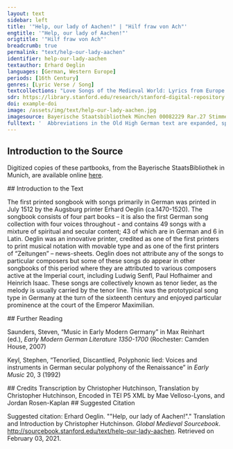 ```yaml
---
layout: text
sidebar: left
title: '"Help, our lady of Aachen!" | "Hilf fraw von Ach"'
engtitle: '"Help, our lady of Aachen!"'
origtitle: '"Hilf fraw von Ach"'
breadcrumb: true
permalink: "text/help-our-lady-aachen"
identifier: help-our-lady-aachen
textauthor: Erhard Oeglin
languages: [German, Western Europe]
periods: [16th Century]
genres: [Lyric Verse / Song]
textcollections: "Love Songs of the Medieval World: Lyrics from Europe and Asia"
sdr: https://library.stanford.edu/research/stanford-digital-repository 
doi: example-doi 
image: /assets/img/text/help-our-lady-aachen.jpg
imagesource: Bayerische Staatsbibliothek München 00082229 Rar.27 Stimme T f.5v [http://stimmbuecher.digitale-sammlungen.de/view?id=bsb00082229]'
fulltext: '  Abbreviations in the Old High German text are expanded, spelling and punctuation otherwise follow the manuscript. Hilf fraw von Ach Help, our lady of Aachen! Hilf fraw von Ach / wie schwach / on masz ich armer sünder bin / und pald ist hyn / mein syn / on gwyn / zů verfüren / spüren / mag ich grüntlich / das got misfelt / der welt / undanckparkait / O rayne mayt / Maria zart / wie hart / mir das zů hertzen / will dringen zwar / gnad mir nit spar / vnnd nymb meinn war / fraw durch dein syben schmertzen. Help, our lady of Aachen! How immeasurably weak I, poor sinner, am! Soon I will lose my senses in vain, I’m being led astray. I can definitely tell that God is displeased at the world's ingratitude Oh, immaculate maiden, tender Mary! How hard this weighs on my heart. Don't spare me your mercy and hear me, My Lady, by your seven sorrows! O iungkgfraw rayn / on nayn / alzeit der sunder trösterinn / was ich begynn / dennck synn / von hynn / müß ich mich wenden / enden sol sich / umb mich / der welde lust / umb sust / ist aller můt / unnd hilfft kain gůt / ich muß daran / unnd kann / den tod nit fliechenn / dan das ich bitt / versag mit nit / und tayl mir mit / dein gnad on alls verziechen. Oh, immaculate virgin, who without doubt always consoles sinners. Whatever I start, think or come up with, I have to turn myself away from it; around me the world’s pleasure has to come to an end. All bravery is in vain, no wealth can help, I must face it and I can’t flee from death, so I ask you: don’t deny me, and impart on me your grace without delay. Der welde hayl / on mayl bistu Maria ewiklich / und frew auch mich / der täglich dich / mit fleiß thůt eren / geren / ertzaygst / und naygst / dich gottes arch / und sarch / dem sünder zůe / O fraw das thůe / ytz in der nott / zum todt / vill kranckhait schweben / erwirb mir huld / das ich mein schuld / mit rew und duld / müg püssen hye in leben. You, Mary, are forever the immaculate salvation of the world, and bring joy to me, who diligently honors you each day. You, the ark and casket of God gladly appear and tend to the sinner. to the sinner. Oh, my lady, do this now in my distress, for illness will hover over death. Grant me favor, so that I might atone for my guilt with repentance and forbearance while I’m alive. '
---
```

## Introduction to the Source 
<p>Digitized copies of these partbooks, from the Bayerische StaatsBibliothek in Munich, are available online <a href="https://stimmbuecher.digitale-sammlungen.de//view?id=bsb00082229">here</a>.</p>
## Introduction to the Text 
<p>The first printed songbook with songs primarily in German was printed in July 1512 by the Augsburg printer Erhard Oeglin (ca.1470-1520). The songbook consists of four part books – it is also the first German song collection with four voices throughout - and contains 49 songs with a mixture of spiritual and secular content; 43 of which are in German and 6 in Latin. Oeglin was an innovative printer, credited as one of the first printers to print musical notation with movable type and as one of the first printers of “Zeitungen” – news-sheets. Oeglin does not attribute any of the songs to particular composers but some of these songs do appear in other songbooks of this period where they are attributed to various composers active at the Imperial court, including Ludwig Senfl, Paul Hofhaimer and Heinrich Isaac. These songs are collectively known as tenor lieder, as the melody is usually carried by the tenor line. This was the prototypical song type in Germany at the turn of the sixteenth century and enjoyed particular prominence at the court of the Emperor Maximilian.</p>
## Further Reading 
<p>Saunders, Steven, “Music in Early Modern Germany” in Max Reinhart (ed.), <em>Early Modern German Literature 1350-1700</em> (Rochester: Camden House, 2007)</p> <p>Keyl, Stephen, “Tenorlied, Discantlied, Polyphonic lied: Voices and instruments in German secular polyphony of the Renaissance” in <em>Early Music</em> 20, 3 (1992)</p>
## Credits
Transcription by Christopher Hutchinson, 
Translation by Christopher Hutchinson, 
Encoded in TEI P5 XML by Mae Velloso-Lyons,  and Jordan Rosen-Kaplan
## Suggested Citation
<p>Suggested citation: Erhard Oeglin.  ""Help, our lady of Aachen!"." Translation and Introduction by Christopher Hutchinson. <em>Global Medieval Sourcebook</em>. <a href="http://sourcebook.stanford.edu/text/help-our-lady-aachen">http://sourcebook.stanford.edu/text/help-our-lady-aachen</a>. Retrieved on February 03, 2021.</p>